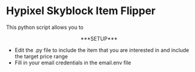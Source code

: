 # Hypixel Skyblock Item Flipper

This python script allows you to 

<div align="center">
  ***SETUP***
</div>

+ Edit the .py file to include the item that you are interested in and include the target price range
+ Fill in your email credentials in the email.env file